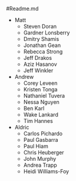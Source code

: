 #Readme.md

* Matt
    * Steven Doran
    * Gardner Lonsberry
    * Dmitry Shamis
    * Jonathan Gean
     * Rebecca Strong
    * Jeff Drakos
    * Aziz Hasanov
    * Jeff Winkler
* Andrew
    * Corey Leveen
    * Kristen Tonga
    * Nathaniel Tuvera
    * Nessa Nguyen
    * Ben Karl
    * Wake Lankard
    * Tim Hannes
* Aldric
    * Carlos Pichardo
    * Paul Gasbarra
    * Paul Hiam
    * Chris Heuberger
    * John Murphy
    * Andrea Trapp
    * Heidi Williams-Foy